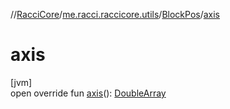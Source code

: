 //[RacciCore](../../../index.md)/[me.racci.raccicore.utils](../index.md)/[BlockPos](index.md)/[axis](axis.md)

# axis

[jvm]\
open override fun [axis](axis.md)(): [DoubleArray](https://kotlinlang.org/api/latest/jvm/stdlib/kotlin/-double-array/index.html)
